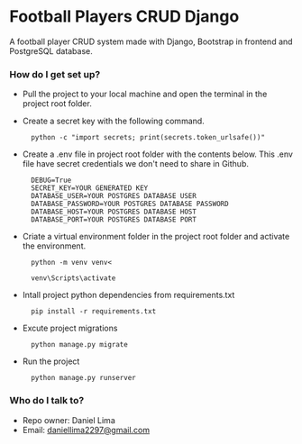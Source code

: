 # Football Players CRUD Django #

A football player CRUD system made with Django, Bootstrap in frontend and PostgreSQL database.

### How do I get set up? ###

- Pull the project to your local machine and open the terminal in the project root folder.
- Create a secret key with the following command.

        python -c "import secrets; print(secrets.token_urlsafe())"
    
- Create a .env file in project root folder with the contents below. This .env file have secret credentials we don't need to share in Github.

        DEBUG=True
        SECRET_KEY=YOUR GENERATED KEY
        DATABASE_USER=YOUR POSTGRES DATABASE USER
        DATABASE_PASSWORD=YOUR POSTGRES DATABASE PASSWORD
        DATABASE_HOST=YOUR POSTGRES DATABASE HOST
        DATABASE_PORT=YOUR POSTGRES DATABASE PORT

- Criate a virtual environment folder in the project root folder and activate the environment.

        python -m venv venv<
    
        venv\Scripts\activate
    
- Intall project python dependencies from requirements.txt

        pip install -r requirements.txt
    
- Excute project migrations

        python manage.py migrate

- Run the project

        python manage.py runserver

### Who do I talk to? ###

* Repo owner: Daniel Lima
* Email: daniellima2297@gmail.com
